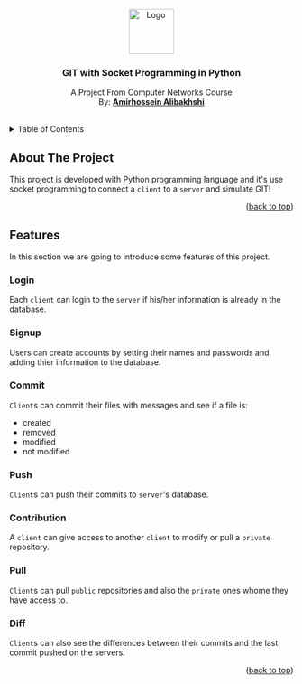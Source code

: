 <br />
<div align="center">
  <img src="https://upload.wikimedia.org/wikipedia/commons/thumb/e/e0/Git-logo.svg/768px-Git-logo.svg.png" alt="Logo" height="80">

  <h3 align="center">GIT with Socket Programming in Python</h3>

  <p align="center">
    A Project From Computer Networks Course
    <br />
    By: <a href="https://github.com/amir78729"><strong>Amirhossein Alibakhshi</strong></a>
    <br />
    <br />
  </p>
</div>



<!-- TABLE OF CONTENTS -->
<details>
  <summary>Table of Contents</summary>
  <ol>
    <li>
      <a href="#about-the-project">About The Project</a>
    </li>
    <li>
      <a href="#features">Features</a>
      <ol>
        <li><a href="#login">Login</a></li>
        <li><a href="#signup">Signup</a></li>
        <li><a href="#commit">Commit</a></li>
        <li><a href="#push">Push</a></li>
        <li><a href="#contribution">Contribution</a></li>
        <li><a href="#pull">Pull</a></li>
        <li><a href="#diff">Diff</a></li>
      </ol>
    </li>
  </ol>
</details>



<!-- ABOUT THE PROJECT -->
## About The Project

This project is developed with Python programming language and it's use socket programming to connect a ```client``` to a ```server``` and simulate GIT!

<p align="right">(<a href="#top">back to top</a>)</p>


<!-- GETTING STARTED -->
## Features

In this section we are going to introduce some features of this project.

### Login

Each ```client``` can login to the ```server``` if his/her information is already in the database.

### Signup

Users can create accounts by setting their names and passwords and adding thier information to the database.

### Commit

```Client```s can commit their files with messages and see if a file is:
- created
- removed
- modified
- not modified

### Push

```Client```s can push their commits to ```server```'s database.

### Contribution

A ```client``` can give access to another ```client``` to modify or pull a ```private``` repository.

### Pull

```Client```s can pull ```public``` repositories and also the ```private``` ones whome they have access to.

### Diff

```Client```s can also see the differences between their commits and the last commit pushed on the servers.

<p align="right">(<a href="#top">back to top</a>)</p>

